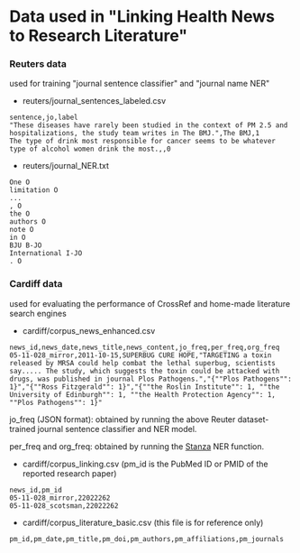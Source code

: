 # Data used in "Linking Health News to Research Literature"

### Reuters data ###
used for training "journal sentence classifier" and "journal name NER"

- reuters/journal_sentences_labeled.csv
```
sentence,jo,label
"These diseases have rarely been studied in the context of PM 2.5 and hospitalizations, the study team writes in The BMJ.",The BMJ,1
The type of drink most responsible for cancer seems to be whatever type of alcohol women drink the most.,,0
```

- reuters/journal_NER.txt
```
One O
limitation O
...
, O
the O
authors O
note O
in O
BJU B-JO
International I-JO
. O
```

### Cardiff data ###
used for evaluating the performance of CrossRef and home-made literature search engines

- cardiff/corpus_news_enhanced.csv
```
news_id,news_date,news_title,news_content,jo_freq,per_freq,org_freq
05-11-028_mirror,2011-10-15,SUPERBUG CURE HOPE,"TARGETING a toxin released by MRSA could help combat the lethal superbug, scientists say..... The study, which suggests the toxin could be attacked with drugs, was published in journal Plos Pathogens.","{""Plos Pathogens"": 1}","{""Ross Fitzgerald"": 1}","{""the Roslin Institute"": 1, ""the University of Edinburgh"": 1, ""the Health Protection Agency"": 1, ""Plos Pathogens"": 1}"
```
jo_freq (JSON format): obtained by running the above Reuter dataset-trained journal sentence classifier and NER model.

per_freq and org_freq: obtained by running the [Stanza](https://stanfordnlp.github.io/stanza/) NER function.


- cardiff/corpus_linking.csv (pm_id is the PubMed ID or PMID of the reported research paper)
```
news_id,pm_id
05-11-028_mirror,22022262
05-11-028_scotsman,22022262
```

- cardiff/corpus_literature_basic.csv (this file is for reference only)
```
pm_id,pm_date,pm_title,pm_doi,pm_authors,pm_affiliations,pm_journals
```
